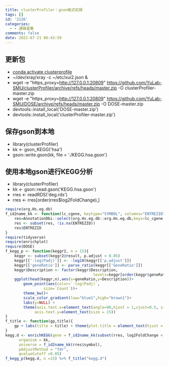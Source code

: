 ```yaml
---
title: clusterProfiler：gson格式初探
tags: []
id: '2126'
categories:
  - - 通路富集
comments: false
date: 2022-07-21 06:43:59
---
```


## 更新包

*   [conda activate clusterprofile](https://occdn.limour.top/1617.html)
*   ~/dev/xray/xray -c ~/etc/xui2.json &
*   wget -e "https\_proxy=http://127.0.0.1:20809" https://github.com/YuLab-SMU/clusterProfiler/archive/refs/heads/master.zip -O clusterProfiler-master.zip
*   wget -e "https\_proxy=http://127.0.0.1:20809" https://github.com/YuLab-SMU/DOSE/archive/refs/heads/master.zip -O DOSE-master.zip
*   devtools::install\_local('DOSE-master.zip')
*   devtools::install\_local('clusterProfiler-master.zip')

## 保存gson到本地

*   library(clusterProfiler)
*   kk <- gson\_KEGG('hsa')
*   gson::write.gson(kk, file = './KEGG.hsa.gson')

## 使用本地gson进行KEGG分析

*   library(clusterProfiler)
*   kk <- gson::read.gson('KEGG.hsa.gson')
*   rres <- readRDS('deg.rds')
*   rres <- rres\[order(rres$log2FoldChange),\]

```R
require(org.Hs.eg.db)
f_id2name_kk <- function(lc_cgene, keytype="SYMBOL", columns="ENTREZID"){
    res=AnnotationDbi::select(org.Hs.eg.db::org.Hs.eg.db,keys=lc_cgene,columns=columns, keytype=keytype)
    res <- subset(res, !is.na(ENTREZID))
    res$ENTREZID
}
require(tidyverse)
require(enrichplot)
require(DOSE)
f_kegg_p <- function(keggr2, n = 15){
    keggr <- subset(keggr2@result, p.adjust < 0.05)
    keggr[['-log(Padj)']] <- -log10(keggr[['p.adjust']])
    keggr[['geneRatio']] <- parse_ratio(keggr[['GeneRatio']])
    keggr$Description <- factor(keggr$Description, 
                                       levels=keggr[order(keggr$geneRatio),]$Description)
    ggplot(head(keggr,n),aes(x=geneRatio,y=Description))+
        geom_point(aes(color=`-log(Padj)`,
                 size=`Count`))+
        theme_bw()+
        scale_color_gradient(low="blue1",high="brown1")+
        labs(y=NULL) + 
        theme(axis.text.x=element_text(angle=90,hjust = 1,vjust=0.5, size = 12),
             axis.text.y=element_text(size = 15))
}
f_title <- function(gp,title){
    gp + labs(title = title) + theme(plot.title = element_text(hjust = 0.5))
}
kegg.d <- enrichKEGG(gene = f_id2name_kk(subset(rres, log2FoldChange < -0.1 & padj < 0.05)$symbol),
      organism = kk,
      universe = f_id2name_kk(rres$symbol),
      pAdjustMethod = "fdr",
      qvalueCutoff =0.05)
f_kegg_p(kegg.d, n =15) %>% f_title("kegg.d")
```